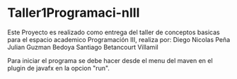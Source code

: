 # Taller1Programaci-nIII

Este Proyecto es realizado como entrega del taller de conceptos basicas para el espacio academico Programación III, realiza por:
Diego Nicolas Peña
Julian Guzman Bedoya
Santiago Betancourt Villamil

Para iniciar el programa se debe hacer desde el menu del maven en el plugin de javafx en la opcion "run".